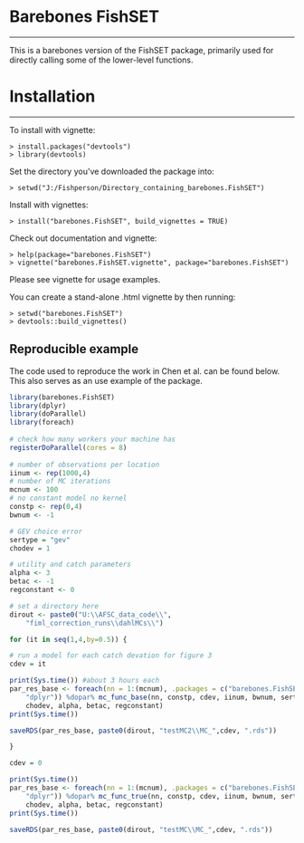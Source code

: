 Barebones FishSET
=========
---

This is a barebones version of the FishSET package, primarily used for directly 
calling some of the lower-level functions.

# Installation #
---

To install with vignette:

    > install.packages("devtools")
	> library(devtools)
	
Set the directory you've downloaded the package into:

    > setwd("J:/Fishperson/Directory_containing_barebones.FishSET")

Install with vignettes:

    > install("barebones.FishSET", build_vignettes = TRUE)
	
Check out documentation and vignette:

    > help(package="barebones.FishSET")
    > vignette("barebones.FishSET.vignette", package="barebones.FishSET")

Please see vignette for usage examples.

You can create a stand-alone .html vignette by then running:

	> setwd("barebones.FishSET")
	> devtools::build_vignettes()
    
Reproducible example
-----------------

The code used to reproduce the work in Chen et al. can be found below. This 
also serves as an use example of the package.

``` r
library(barebones.FishSET)
library(dplyr)
library(doParallel)
library(foreach)
 
# check how many workers your machine has
registerDoParallel(cores = 8) 
    
# number of observations per location
iinum <- rep(1000,4)
# number of MC iterations
mcnum <- 100
# no constant model no kernel
constp <- rep(0,4)
bwnum <- -1

# GEV choice error
sertype = "gev"
chodev = 1

# utility and catch parameters
alpha <- 3
betac <- -1
regconstant <- 0

# set a directory here
dirout <- paste0("U:\\AFSC_data_code\\",
    "fiml_correction_runs\\dahlMCs\\")

for (it in seq(1,4,by=0.5)) {

# run a model for each catch devation for figure 3
cdev = it

print(Sys.time()) #about 3 hours each
par_res_base <- foreach(nn = 1:(mcnum), .packages = c("barebones.FishSET", 
    "dplyr")) %dopar% mc_func_base(nn, constp, cdev, iinum, bwnum, sertype, 
    chodev, alpha, betac, regconstant)
print(Sys.time())

saveRDS(par_res_base, paste0(dirout, "testMC2\\MC_",cdev, ".rds"))

}

cdev = 0

print(Sys.time())
par_res_base <- foreach(nn = 1:(mcnum), .packages = c("barebones.FishSET", 
    "dplyr")) %dopar% mc_func_true(nn, constp, cdev, iinum, bwnum, sertype, 
    chodev, alpha, betac, regconstant)
print(Sys.time())

saveRDS(par_res_base, paste0(dirout, "testMC\\MC_",cdev, ".rds"))

```